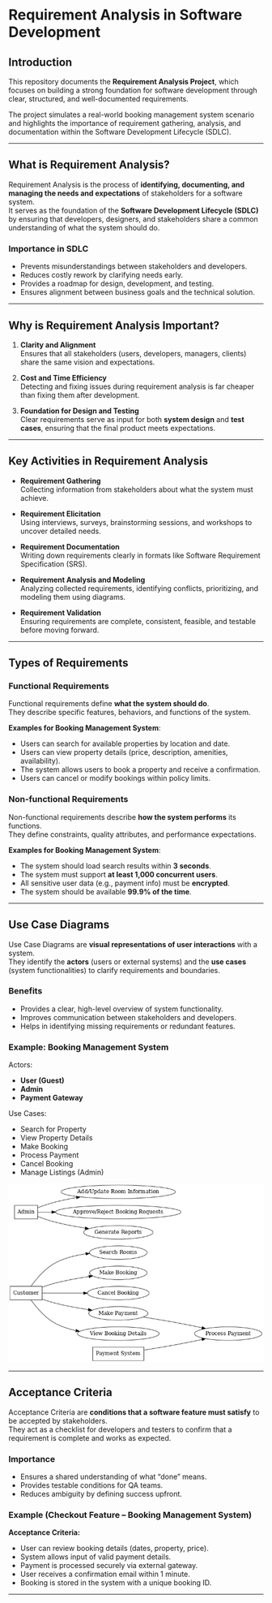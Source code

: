 # Requirement Analysis in Software Development

## Introduction
This repository documents the **Requirement Analysis Project**, which focuses on building a strong foundation for software development through clear, structured, and well-documented requirements.  

The project simulates a real-world booking management system scenario and highlights the importance of requirement gathering, analysis, and documentation within the Software Development Lifecycle (SDLC).  

---

## What is Requirement Analysis?
Requirement Analysis is the process of **identifying, documenting, and managing the needs and expectations** of stakeholders for a software system.  
It serves as the foundation of the **Software Development Lifecycle (SDLC)** by ensuring that developers, designers, and stakeholders share a common understanding of what the system should do.  

### Importance in SDLC
- Prevents misunderstandings between stakeholders and developers.  
- Reduces costly rework by clarifying needs early.  
- Provides a roadmap for design, development, and testing.  
- Ensures alignment between business goals and the technical solution.  

---

## Why is Requirement Analysis Important?
1. **Clarity and Alignment**  
   Ensures that all stakeholders (users, developers, managers, clients) share the same vision and expectations.  

2. **Cost and Time Efficiency**  
   Detecting and fixing issues during requirement analysis is far cheaper than fixing them after development.  

3. **Foundation for Design and Testing**  
   Clear requirements serve as input for both **system design** and **test cases**, ensuring that the final product meets expectations.  

---

## Key Activities in Requirement Analysis
- **Requirement Gathering**  
  Collecting information from stakeholders about what the system must achieve.  

- **Requirement Elicitation**  
  Using interviews, surveys, brainstorming sessions, and workshops to uncover detailed needs.  

- **Requirement Documentation**  
  Writing down requirements clearly in formats like Software Requirement Specification (SRS).  

- **Requirement Analysis and Modeling**  
  Analyzing collected requirements, identifying conflicts, prioritizing, and modeling them using diagrams.  

- **Requirement Validation**  
  Ensuring requirements are complete, consistent, feasible, and testable before moving forward.  

---

## Types of Requirements

### Functional Requirements
Functional requirements define **what the system should do**.  
They describe specific features, behaviors, and functions of the system.  

**Examples for Booking Management System**:  
- Users can search for available properties by location and date.  
- Users can view property details (price, description, amenities, availability).  
- The system allows users to book a property and receive a confirmation.  
- Users can cancel or modify bookings within policy limits.  

### Non-functional Requirements
Non-functional requirements describe **how the system performs** its functions.  
They define constraints, quality attributes, and performance expectations.  

**Examples for Booking Management System**:  
- The system should load search results within **3 seconds**.  
- The system must support **at least 1,000 concurrent users**.  
- All sensitive user data (e.g., payment info) must be **encrypted**.  
- The system should be available **99.9% of the time**.  

---

## Use Case Diagrams
Use Case Diagrams are **visual representations of user interactions** with a system.  
They identify the **actors** (users or external systems) and the **use cases** (system functionalities) to clarify requirements and boundaries.  

### Benefits
- Provides a clear, high-level overview of system functionality.  
- Improves communication between stakeholders and developers.  
- Helps in identifying missing requirements or redundant features.  

### Example: Booking Management System
Actors:  
- **User (Guest)**  
- **Admin**  
- **Payment Gateway**  

Use Cases:  
- Search for Property  
- View Property Details  
- Make Booking  
- Process Payment  
- Cancel Booking  
- Manage Listings (Admin)  

![Use Case Diagram](./alx-booking-uc.png)  

---

## Acceptance Criteria
Acceptance Criteria are **conditions that a software feature must satisfy** to be accepted by stakeholders.  
They act as a checklist for developers and testers to confirm that a requirement is complete and works as expected.  

### Importance
- Ensures a shared understanding of what “done” means.  
- Provides testable conditions for QA teams.  
- Reduces ambiguity by defining success upfront.  

### Example (Checkout Feature – Booking Management System)
**Acceptance Criteria:**  
- User can review booking details (dates, property, price).  
- System allows input of valid payment details.  
- Payment is processed securely via external gateway.  
- User receives a confirmation email within 1 minute.  
- Booking is stored in the system with a unique booking ID.  

---
